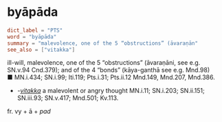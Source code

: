 # byāpāda

``` toml
dict_label = "PTS"
word = "byāpāda"
summary = "malevolence, one of the 5 “obstructions” (āvaraṇān"
see_also = ["vitakka"]
```

ill\-will, malevolence, one of the 5 “obstructions” (āvaraṇāni, see e.g. SN.v.94 Cnd.379); and of the 4 “bonds” (kāya\-ganthā see e.g. Mnd.98)  
■ MN.i.434; SN.i.99; Iti.119; Pts.i.31; Pts.ii.12 Mnd.149, Mnd.207, Mnd.386.

* *\-[vitakka](vitakka.md)* a malevolent or angry thought MN.i.11; SN.i.203; SN.ii.151; SN.iii.93; SN.v.417; Mnd.501; Kv.113.

fr. vy \+ ā \+ *pad*


